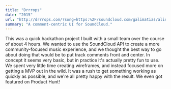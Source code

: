 ```yaml
---
title: "Drrrops"
date: "2015"
url: "http://drrrops.com/?song=https:%2F/soundcloud.com/galimatias/alina-baraz-galimatias-make"
summary: "A comment-centric UI for SoundCloud."
---
```


This was a quick hackathon project I built with a small team over the course of about 4 hours. We wanted to use the SoundCloud API to create a more community-focused music experience, and we thought the best way to go about doing that would be to put track comments front and center. In concept it seems very basic, but in practice it's actually pretty fun to use. We spent very little time creating wireframes, and instead focused more on getting a MVP out in the wild. It was a rush to get something working as quickly as possible, and we're all pretty happy with the result. We even got featured on Product Hunt!
